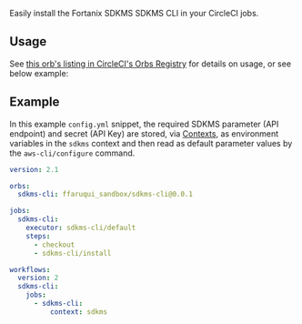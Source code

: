 Easily install the Fortanix SDKMS SDKMS CLI in your CircleCI jobs.

## Usage

See [this orb's listing in CircleCI's Orbs Registry](https://circleci.com/orbs/registry/orb/ffaruqui_sandbox/sdkms-cli) for details on usage, or see below example:

## Example

In this example `config.yml` snippet, the required SDKMS parameter (API endpoint) and secret (API Key)  are stored, via [Contexts](https://circleci.com/docs/2.0/contexts), as environment variables in the `sdkms` context and then read as default parameter values by the `aws-cli/configure` command.

```yaml
version: 2.1

orbs:
  sdkms-cli: ffaruqui_sandbox/sdkms-cli@0.0.1

jobs:
  sdkms-cli:
    executor: sdkms-cli/default
    steps:
      - checkout
      - sdkms-cli/install

workflows:
  version: 2
  sdkms-cli:
    jobs:
      - sdkms-cli:
          context: sdkms
```
